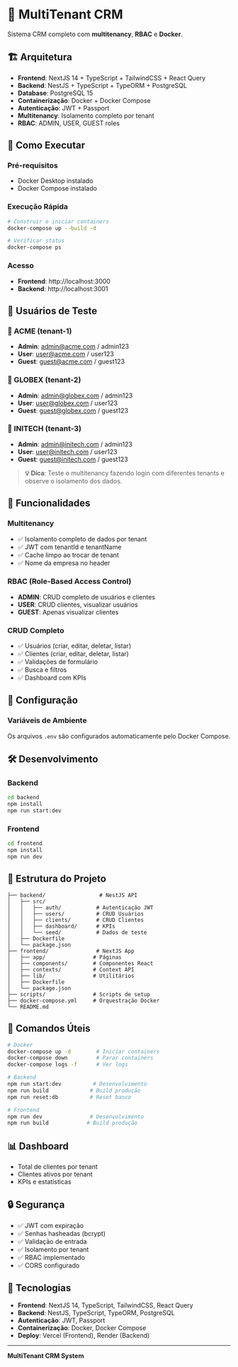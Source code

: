 # 🚀 MultiTenant CRM

Sistema CRM completo com **multitenancy**, **RBAC** e **Docker**.

## 🏗️ **Arquitetura**

- **Frontend**: NextJS 14 + TypeScript + TailwindCSS + React Query
- **Backend**: NestJS + TypeScript + TypeORM + PostgreSQL
- **Database**: PostgreSQL 15
- **Containerização**: Docker + Docker Compose
- **Autenticação**: JWT + Passport
- **Multitenancy**: Isolamento completo por tenant
- **RBAC**: ADMIN, USER, GUEST roles

## 🚀 **Como Executar**

### **Pré-requisitos**
- Docker Desktop instalado
- Docker Compose instalado

### **Execução Rápida**
```bash
# Construir e iniciar containers
docker-compose up --build -d

# Verificar status
docker-compose ps
```

### **Acesso**
- **Frontend**: http://localhost:3000
- **Backend**: http://localhost:3001

## 👤 **Usuários de Teste**

### **🏢 ACME (tenant-1)**
- **Admin**: admin@acme.com / admin123
- **User**: user@acme.com / user123
- **Guest**: guest@acme.com / guest123

### **🏢 GLOBEX (tenant-2)**
- **Admin**: admin@globex.com / admin123
- **User**: user@globex.com / user123
- **Guest**: guest@globex.com / guest123

### **🏢 INITECH (tenant-3)**
- **Admin**: admin@initech.com / admin123
- **User**: user@initech.com / user123
- **Guest**: guest@initech.com / guest123

> **💡 Dica**: Teste o multitenancy fazendo login com diferentes tenants e observe o isolamento dos dados.

## 🔐 **Funcionalidades**

### **Multitenancy**
- ✅ Isolamento completo de dados por tenant
- ✅ JWT com tenantId e tenantName
- ✅ Cache limpo ao trocar de tenant
- ✅ Nome da empresa no header

### **RBAC (Role-Based Access Control)**
- **ADMIN**: CRUD completo de usuários e clientes
- **USER**: CRUD clientes, visualizar usuários
- **GUEST**: Apenas visualizar clientes

### **CRUD Completo**
- ✅ Usuários (criar, editar, deletar, listar)
- ✅ Clientes (criar, editar, deletar, listar)
- ✅ Validações de formulário
- ✅ Busca e filtros
- ✅ Dashboard com KPIs

## 🔧 **Configuração**

### **Variáveis de Ambiente**
Os arquivos `.env` são configurados automaticamente pelo Docker Compose.

## 🛠️ **Desenvolvimento**

### **Backend**
```bash
cd backend
npm install
npm run start:dev
```

### **Frontend**
```bash
cd frontend
npm install
npm run dev
```

## 📁 **Estrutura do Projeto**

```
├── backend/                 # NestJS API
│   ├── src/
│   │   ├── auth/           # Autenticação JWT
│   │   ├── users/          # CRUD Usuários
│   │   ├── clients/        # CRUD Clientes
│   │   ├── dashboard/      # KPIs
│   │   └── seed/           # Dados de teste
│   ├── Dockerfile
│   └── package.json
├── frontend/               # NextJS App
│   ├── app/               # Páginas
│   ├── components/        # Componentes React
│   ├── contexts/          # Context API
│   ├── lib/               # Utilitários
│   ├── Dockerfile
│   └── package.json
├── scripts/               # Scripts de setup
├── docker-compose.yml     # Orquestração Docker
└── README.md
```

## 🔧 **Comandos Úteis**

```bash
# Docker
docker-compose up -d        # Iniciar containers
docker-compose down         # Parar containers
docker-compose logs -f      # Ver logs

# Backend
npm run start:dev          # Desenvolvimento
npm run build             # Build produção
npm run reset:db          # Reset banco

# Frontend
npm run dev               # Desenvolvimento
npm run build            # Build produção
```

## 📊 **Dashboard**

- Total de clientes por tenant
- Clientes ativos por tenant
- KPIs e estatísticas

## 🔒 **Segurança**

- ✅ JWT com expiração
- ✅ Senhas hasheadas (bcrypt)
- ✅ Validação de entrada
- ✅ Isolamento por tenant
- ✅ RBAC implementado
- ✅ CORS configurado

## 🎯 **Tecnologias**

- **Frontend**: NextJS 14, TypeScript, TailwindCSS, React Query
- **Backend**: NestJS, TypeScript, TypeORM, PostgreSQL
- **Autenticação**: JWT, Passport
- **Containerização**: Docker, Docker Compose
- **Deploy**: Vercel (Frontend), Render (Backend)

---

**MultiTenant CRM System**
